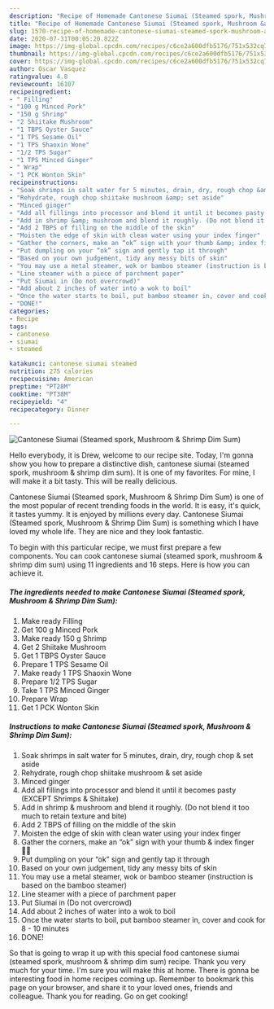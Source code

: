 ```yaml
---
description: "Recipe of Homemade Cantonese Siumai (Steamed spork, Mushroom &amp;amp; Shrimp Dim Sum)"
title: "Recipe of Homemade Cantonese Siumai (Steamed spork, Mushroom &amp;amp; Shrimp Dim Sum)"
slug: 1570-recipe-of-homemade-cantonese-siumai-steamed-spork-mushroom-and-amp-shrimp-dim-sum
date: 2020-07-31T00:05:20.822Z
image: https://img-global.cpcdn.com/recipes/c6ce2a600dfb5176/751x532cq70/cantonese-siumai-steamed-spork-mushroom-shrimp-dim-sum-recipe-main-photo.jpg
thumbnail: https://img-global.cpcdn.com/recipes/c6ce2a600dfb5176/751x532cq70/cantonese-siumai-steamed-spork-mushroom-shrimp-dim-sum-recipe-main-photo.jpg
cover: https://img-global.cpcdn.com/recipes/c6ce2a600dfb5176/751x532cq70/cantonese-siumai-steamed-spork-mushroom-shrimp-dim-sum-recipe-main-photo.jpg
author: Oscar Vasquez
ratingvalue: 4.8
reviewcount: 16107
recipeingredient:
- " Filling"
- "100 g Minced Pork"
- "150 g Shrimp"
- "2 Shiitake Mushroom"
- "1 TBPS Oyster Sauce"
- "1 TPS Sesame Oil"
- "1 TPS Shaoxin Wone"
- "1/2 TPS Sugar"
- "1 TPS Minced Ginger"
- " Wrap"
- "1 PCK Wonton Skin"
recipeinstructions:
- "Soak shrimps in salt water for 5 minutes, drain, dry, rough chop &amp; set aside"
- "Rehydrate, rough chop shiitake mushroom &amp; set aside"
- "Minced ginger"
- "Add all fillings into processor and blend it until it becomes pasty (EXCEPT Shrimps &amp; Shiitake)"
- "Add in shrimp &amp; mushroom and blend it roughly. (Do not blend it too much to retain texture and bite)"
- "Add 2 TBPS of filling on the middle of the skin"
- "Moisten the edge of skin with clean water using your index finger"
- "Gather the corners, make an “ok” sign with your thumb &amp; index finger 👌🏽"
- "Put dumpling on your “ok” sign and gently tap it through"
- "Based on your own judgement, tidy any messy bits of skin"
- "You may use a metal steamer, wok or bamboo steamer (instruction is based on the bamboo steamer)"
- "Line steamer with a piece of parchment paper"
- "Put Siumai in (Do not overcrowd)"
- "Add about 2 inches of water into a wok to boil"
- "Once the water starts to boil, put bamboo steamer in, cover and cook for 8 - 10 minutes"
- "DONE!"
categories:
- Recipe
tags:
- cantonese
- siumai
- steamed

katakunci: cantonese siumai steamed 
nutrition: 275 calories
recipecuisine: American
preptime: "PT28M"
cooktime: "PT38M"
recipeyield: "4"
recipecategory: Dinner

---
```



![Cantonese Siumai (Steamed spork, Mushroom &amp; Shrimp Dim Sum)](https://img-global.cpcdn.com/recipes/c6ce2a600dfb5176/751x532cq70/cantonese-siumai-steamed-spork-mushroom-shrimp-dim-sum-recipe-main-photo.jpg)

Hello everybody, it is Drew, welcome to our recipe site. Today, I'm gonna show you how to prepare a distinctive dish, cantonese siumai (steamed spork, mushroom &amp; shrimp dim sum). It is one of my favorites. For mine, I will make it a bit tasty. This will be really delicious.



Cantonese Siumai (Steamed spork, Mushroom &amp; Shrimp Dim Sum) is one of the most popular of recent trending foods in the world. It is easy, it's quick, it tastes yummy. It is enjoyed by millions every day. Cantonese Siumai (Steamed spork, Mushroom &amp; Shrimp Dim Sum) is something which I have loved my whole life. They are nice and they look fantastic.


To begin with this particular recipe, we must first prepare a few components. You can cook cantonese siumai (steamed spork, mushroom &amp; shrimp dim sum) using 11 ingredients and 16 steps. Here is how you can achieve it.

<!--inarticleads1-->

##### The ingredients needed to make Cantonese Siumai (Steamed spork, Mushroom &amp; Shrimp Dim Sum):

1. Make ready  Filling
1. Get 100 g Minced Pork
1. Make ready 150 g Shrimp
1. Get 2 Shiitake Mushroom
1. Get 1 TBPS Oyster Sauce
1. Prepare 1 TPS Sesame Oil
1. Make ready 1 TPS Shaoxin Wone
1. Prepare 1/2 TPS Sugar
1. Take 1 TPS Minced Ginger
1. Prepare  Wrap
1. Get 1 PCK Wonton Skin




<!--inarticleads2-->

##### Instructions to make Cantonese Siumai (Steamed spork, Mushroom &amp; Shrimp Dim Sum):

1. Soak shrimps in salt water for 5 minutes, drain, dry, rough chop &amp; set aside
1. Rehydrate, rough chop shiitake mushroom &amp; set aside
1. Minced ginger
1. Add all fillings into processor and blend it until it becomes pasty (EXCEPT Shrimps &amp; Shiitake)
1. Add in shrimp &amp; mushroom and blend it roughly. (Do not blend it too much to retain texture and bite)
1. Add 2 TBPS of filling on the middle of the skin
1. Moisten the edge of skin with clean water using your index finger
1. Gather the corners, make an “ok” sign with your thumb &amp; index finger 👌🏽
1. Put dumpling on your “ok” sign and gently tap it through
1. Based on your own judgement, tidy any messy bits of skin
1. You may use a metal steamer, wok or bamboo steamer (instruction is based on the bamboo steamer)
1. Line steamer with a piece of parchment paper
1. Put Siumai in (Do not overcrowd)
1. Add about 2 inches of water into a wok to boil
1. Once the water starts to boil, put bamboo steamer in, cover and cook for 8 - 10 minutes
1. DONE!




So that is going to wrap it up with this special food cantonese siumai (steamed spork, mushroom &amp; shrimp dim sum) recipe. Thank you very much for your time. I'm sure you will make this at home. There is gonna be interesting food in home recipes coming up. Remember to bookmark this page on your browser, and share it to your loved ones, friends and colleague. Thank you for reading. Go on get cooking!
